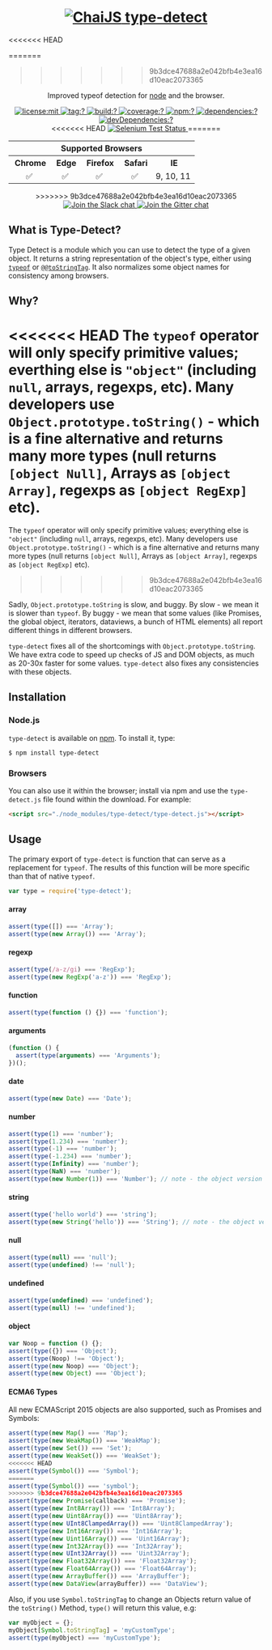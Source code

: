<h1 align=center>
  <a href="http://chaijs.com" title="Chai Documentation">
    <img alt="ChaiJS" src="http://chaijs.com/img/chai-logo.png"/> type-detect
  </a>
</h1>
<<<<<<< HEAD

=======
<br>
>>>>>>> 9b3dce47688a2e042bfb4e3ea16d10eac2073365
<p align=center>
  Improved typeof detection for <a href="http://nodejs.org">node</a> and the browser.
</p>

<p align=center>
  <a href="./LICENSE">
    <img
      alt="license:mit"
      src="https://img.shields.io/badge/license-mit-green.svg?style=flat-square"
    />
  </a>
  <a href="https://github.com/chaijs/type-detect/releases">
    <img
      alt="tag:?"
      src="https://img.shields.io/github/tag/chaijs/type-detect.svg?style=flat-square"
    />
  </a>
  <a href="https://travis-ci.org/chaijs/type-detect">
    <img
      alt="build:?"
      src="https://img.shields.io/travis/chaijs/type-detect/master.svg?style=flat-square"
    />
  </a>
  <a href="https://coveralls.io/r/chaijs/type-detect">
    <img
      alt="coverage:?"
      src="https://img.shields.io/coveralls/chaijs/type-detect/master.svg?style=flat-square"
    />
  </a>
  <a href="https://www.npmjs.com/packages/type-detect">
    <img
      alt="npm:?"
      src="https://img.shields.io/npm/v/type-detect.svg?style=flat-square"
    />
  </a>
  <a href="https://www.npmjs.com/packages/type-detect">
    <img
      alt="dependencies:?"
      src="https://img.shields.io/npm/dm/type-detect.svg?style=flat-square"
    />
  </a>
  <a href="">
    <img
      alt="devDependencies:?"
      src="https://img.shields.io/david/chaijs/type-detect.svg?style=flat-square"
    />
  </a>
  <br/>
<<<<<<< HEAD
  <a href="https://saucelabs.com/u/chaijs-type-detect">
    <img
      alt="Selenium Test Status"
      src="https://saucelabs.com/browser-matrix/chaijs-type-detect.svg"
    />
  </a>
=======
  <table>
  <tr><th colspan=6>Supported Browsers</th></tr> <tr>
  <th align=center><img src="https://camo.githubusercontent.com/ab586f11dfcb49bf5f2c2fa9adadc5e857de122a/687474703a2f2f73766773686172652e636f6d2f692f3278532e737667" alt=""> Chrome</th>
  <th align=center><img src="https://camo.githubusercontent.com/98cca3108c18dcfaa62667b42046540c6822cdac/687474703a2f2f73766773686172652e636f6d2f692f3279352e737667" alt=""> Edge</th>
  <th align=center><img src="https://camo.githubusercontent.com/acdcb09840a9e1442cbaf1b684f95ab3c3f41cf4/687474703a2f2f73766773686172652e636f6d2f692f3279462e737667" alt=""> Firefox</th>
  <th align=center><img src="https://camo.githubusercontent.com/728f8cb0bee9ed58ab85e39266f1152c53e0dffd/687474703a2f2f73766773686172652e636f6d2f692f3278342e737667" alt=""> Safari</th>
  <th align=center><img src="https://camo.githubusercontent.com/96a2317034dee0040d0a762e7a30c3c650c45aac/687474703a2f2f73766773686172652e636f6d2f692f3279532e737667" alt=""> IE</th>
  </tr><tr>
  <td align=center>✅</td>
  <td align=center>✅</td>
  <td align=center>✅</td>
  <td align=center>✅</td>
  <td align=center>9, 10, 11</td>
  </tr>
  </table>
>>>>>>> 9b3dce47688a2e042bfb4e3ea16d10eac2073365
  <br>
  <a href="https://chai-slack.herokuapp.com/">
    <img
      alt="Join the Slack chat"
      src="https://img.shields.io/badge/slack-join%20chat-E2206F.svg?style=flat-square"
    />
  </a>
  <a href="https://gitter.im/chaijs/chai">
    <img
      alt="Join the Gitter chat"
      src="https://img.shields.io/badge/gitter-join%20chat-D0104D.svg?style=flat-square"
    />
  </a>
</p>

## What is Type-Detect?

Type Detect is a module which you can use to detect the type of a given object. It returns a string representation of the object's type, either using [`typeof`](http://www.ecma-international.org/ecma-262/6.0/index.html#sec-typeof-operator) or [`@@toStringTag`](http://www.ecma-international.org/ecma-262/6.0/index.html#sec-symbol.tostringtag). It also normalizes some object names for consistency among browsers.

## Why?

<<<<<<< HEAD
The `typeof` operator will only specify primitive values; everthing else is `"object"` (including `null`, arrays, regexps, etc). Many developers use `Object.prototype.toString()` - which is a fine alternative and returns many more types (null returns `[object Null]`, Arrays as `[object Array]`, regexps as `[object RegExp]` etc). 
=======
The `typeof` operator will only specify primitive values; everything else is `"object"` (including `null`, arrays, regexps, etc). Many developers use `Object.prototype.toString()` - which is a fine alternative and returns many more types (null returns `[object Null]`, Arrays as `[object Array]`, regexps as `[object RegExp]` etc). 
>>>>>>> 9b3dce47688a2e042bfb4e3ea16d10eac2073365

Sadly, `Object.prototype.toString` is slow, and buggy. By slow - we mean it is slower than `typeof`. By buggy - we mean that some values (like Promises, the global object, iterators, dataviews, a bunch of HTML elements) all report different things in different browsers.

`type-detect` fixes all of the shortcomings with `Object.prototype.toString`. We have extra code to speed up checks of JS and DOM objects, as much as 20-30x faster for some values. `type-detect` also fixes any consistencies with these objects.

## Installation

### Node.js

`type-detect` is available on [npm](http://npmjs.org). To install it, type:

    $ npm install type-detect

### Browsers

You can also use it within the browser; install via npm and use the `type-detect.js` file found within the download. For example:

```html
<script src="./node_modules/type-detect/type-detect.js"></script>
```

## Usage

The primary export of `type-detect` is function that can serve as a replacement for `typeof`. The results of this function will be more specific than that of native `typeof`.

```js
var type = require('type-detect');
```

#### array

```js
assert(type([]) === 'Array');
assert(type(new Array()) === 'Array');
```

#### regexp

```js
assert(type(/a-z/gi) === 'RegExp');
assert(type(new RegExp('a-z')) === 'RegExp');
```

#### function

```js
assert(type(function () {}) === 'function');
```

#### arguments

```js
(function () {
  assert(type(arguments) === 'Arguments');
})();
```

#### date

```js
assert(type(new Date) === 'Date');
```

#### number

```js
assert(type(1) === 'number');
assert(type(1.234) === 'number');
assert(type(-1) === 'number');
assert(type(-1.234) === 'number');
assert(type(Infinity) === 'number');
assert(type(NaN) === 'number');
assert(type(new Number(1)) === 'Number'); // note - the object version has a capital N
```

#### string

```js
assert(type('hello world') === 'string');
assert(type(new String('hello')) === 'String'); // note - the object version has a capital S
```

#### null

```js
assert(type(null) === 'null');
assert(type(undefined) !== 'null');
```

#### undefined

```js
assert(type(undefined) === 'undefined');
assert(type(null) !== 'undefined');
```

#### object

```js
var Noop = function () {};
assert(type({}) === 'Object');
assert(type(Noop) !== 'Object');
assert(type(new Noop) === 'Object');
assert(type(new Object) === 'Object');
```

#### ECMA6 Types

All new ECMAScript 2015 objects are also supported, such as Promises and Symbols:

```js
assert(type(new Map() === 'Map');
assert(type(new WeakMap()) === 'WeakMap');
assert(type(new Set()) === 'Set');
assert(type(new WeakSet()) === 'WeakSet');
<<<<<<< HEAD
assert(type(Symbol()) === 'Symbol');
=======
assert(type(Symbol()) === 'symbol');
>>>>>>> 9b3dce47688a2e042bfb4e3ea16d10eac2073365
assert(type(new Promise(callback) === 'Promise');
assert(type(new Int8Array()) === 'Int8Array');
assert(type(new Uint8Array()) === 'Uint8Array');
assert(type(new UInt8ClampedArray()) === 'Uint8ClampedArray');
assert(type(new Int16Array()) === 'Int16Array');
assert(type(new Uint16Array()) === 'Uint16Array');
assert(type(new Int32Array()) === 'Int32Array');
assert(type(new UInt32Array()) === 'Uint32Array');
assert(type(new Float32Array()) === 'Float32Array');
assert(type(new Float64Array()) === 'Float64Array');
assert(type(new ArrayBuffer()) === 'ArrayBuffer');
assert(type(new DataView(arrayBuffer)) === 'DataView');
```

Also, if you use `Symbol.toStringTag` to change an Objects return value of the `toString()` Method, `type()` will return this value, e.g:

```js
var myObject = {};
myObject[Symbol.toStringTag] = 'myCustomType';
assert(type(myObject) === 'myCustomType');
```
